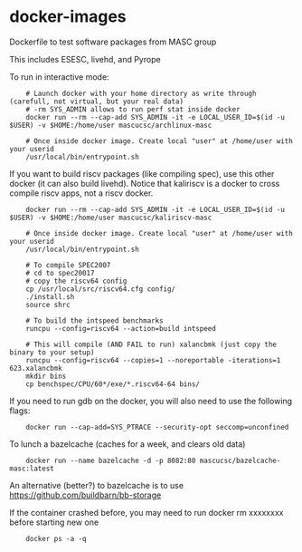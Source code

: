 # docker-images

 Dockerfile to test software packages from MASC group

 This includes ESESC, livehd, and Pyrope

 To run in interactive mode:

```
    # Launch docker with your home directory as write through (carefull, not virtual, but your real data)
    # -rm SYS_ADMIN allows to run perf stat inside docker
    docker run --rm --cap-add SYS_ADMIN -it -e LOCAL_USER_ID=$(id -u $USER) -v $HOME:/home/user mascucsc/archlinux-masc

    # Once inside docker image. Create local "user" at /home/user with your userid
    /usr/local/bin/entrypoint.sh
```

If you want to build riscv packages (like compiling spec), use this other
docker (it can also build livehd). Notice that kaliriscv is a docker to cross
compile riscv apps, not a riscv docker.

```
    docker run --rm --cap-add SYS_ADMIN -it -e LOCAL_USER_ID=$(id -u $USER) -v $HOME:/home/user mascucsc/kaliriscv-masc

    # Once inside docker image. Create local "user" at /home/user with your userid
    /usr/local/bin/entrypoint.sh

    # To compile SPEC2007
    # cd to spec20017
    # copy the riscv64 config
    cp /usr/local/src/riscv64.cfg config/
    ./install.sh
    source shrc

    # To build the intspeed benchmarks
    runcpu --config=riscv64 --action=build intspeed

    # This will compile (AND FAIL to run) xalancbmk (just copy the binary to your setup)
    runcpu --config=riscv64 --copies=1 --noreportable -iterations=1 623.xalancbmk
    mkdir bins
    cp benchspec/CPU/60*/exe/*.riscv64-64 bins/
```

If you need to run gdb on the docker, you will also need to use the following flags:

```
    docker run --cap-add=SYS_PTRACE --security-opt seccomp=unconfined
```

To lunch a bazelcache (caches for a week, and clears old data)

```
    docker run --name bazelcache -d -p 8082:80 mascucsc/bazelcache-masc:latest
```

An alternative (better?) to bazelcache is to use https://github.com/buildbarn/bb-storage

If the container crashed before, you may need to run docker rm xxxxxxxx before starting new one
```
    docker ps -a -q
```

